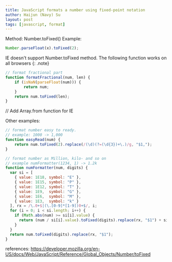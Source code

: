 ```yaml
---
title: JavaScript formats a number using fixed-point notation
author: Haijun (Navy) Su
layout: post
tags: [javascript, format]
---
```

Method: Number.toFixed()
Example:
```javascript
Number.parseFloat(x).toFixed(2);
```

<i class="fa fa-info-circle" aria-hidden="true"></i>IE doesn't support Number.toFixed method. The following function works on all browsers
{: .note}

```javascript
// format fractional part
function formatFractional(num, len) {
    if (isNaN(parseFloat(num))) {
        return num;
    }
    return num.toFixed(len);
}
```

// Add Array.from function for IE

Other examples:
```javascript
// format number easy to ready.
// example: 1000 -> 1,000
function easyRead(num) {
    return num.toFixed(2).replace(/(\d)(?=(\d{3})+\.)/g, "$1,");
}

// format number as Million, kilo- and so on
// example numFormatter(1234, 1) -> 1.2k
function numFormatter(num, digits) {
  var si = [
    { value: 1E18, symbol: "E" },
    { value: 1E15, symbol: "P" },
    { value: 1E12, symbol: "T" },
    { value: 1E9,  symbol: "G" },
    { value: 1E6,  symbol: "M" },
    { value: 1E3,  symbol: "k" }
  ], rx = /\.0+$|(\.[0-9]*[1-9])0+$/, i;
  for (i = 0; i < si.length; i++) {
    if (Math.abs(num) >= si[i].value) {
      return (num / si[i].value).toFixed(digits).replace(rx, "$1") + si[i].symbol;
    }
  }
  return num.toFixed(digits).replace(rx, "$1");
}
```




references: <https://developer.mozilla.org/en-US/docs/Web/JavaScript/Reference/Global_Objects/Number/toFixed>
